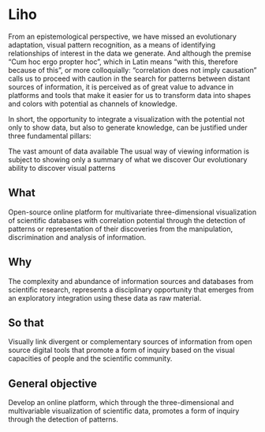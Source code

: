 # Liho

From an epistemological perspective, we have missed an evolutionary adaptation, visual pattern recognition, as a means of identifying relationships of interest in the data we generate. And although the premise “Cum hoc ergo propter hoc”, which in Latin means “with this, therefore because of this”, or more colloquially: “correlation does not imply causation” calls us to proceed with caution in the search for patterns between distant sources of information, it is perceived as of great value to advance in platforms and tools that make it easier for us to transform data into shapes and colors with potential as channels of knowledge.

In short, the opportunity to integrate a visualization with the potential not only to show data, but also to generate knowledge, can be justified under three fundamental pillars:

The vast amount of data available The usual way of viewing information is subject to showing only a summary of what we discover Our evolutionary ability to discover visual patterns

## What
Open-source online platform for multivariate three-dimensional visualization of scientific databases with correlation potential through the detection of patterns or representation of their discoveries from the manipulation, discrimination and analysis of information.

## Why
The complexity and abundance of information sources and databases from scientific research, represents a disciplinary opportunity that emerges from an exploratory integration using these data as raw material.

## So that
Visually link divergent or complementary sources of information from open source digital tools that promote a form of inquiry based on the visual capacities of people and the scientific community.

## General objective
Develop an online platform, which through the three-dimensional and multivariable visualization of scientific data, promotes a form of inquiry through the detection of patterns.